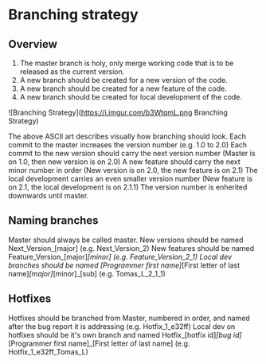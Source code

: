 # Branching strategy

## Overview
1. The master branch is holy, only merge working code that is to be released as the current version.
2. A new branch should be created for a new version of the code.
3. A new branch should be created for a new feature of the code.
4. A new branch should be created for local development of the code.

![Branching Strategy](https://i.imgur.com/b3WtqmL.png Branching Strategy)

The above ASCII art describes visually how branching should look.
Each commit to the master increases the version number (e.g. 1.0 to 2.0)
Each commit to the new version should carry the next version number (Master is on 1.0, then new version is on 2.0)
A new feature should carry the next minor number in order (New version is on 2.0, the new feature is on 2.1)
The local development carries an even smaller version number (New feature is on 2.1, the local development is on 2.1.1)
The version number is enherited downwards until master.

## Naming branches
Master should always be called master.
New versions should be named Next_Version_[major] (e.g. Next_Version_2)
New features should be named Feature_Version_[major]_[minor] (e.g. Feature_Version_2_1)
Local dev branches should be named [Programmer first name]_[First letter of last name]_[major]_[minor]_[sub] (e.g. Tomas_L_2_1_1)

## Hotfixes
Hotfixes should be branched from Master, numbered in order, and named after the bug report it is addressing (e.g. Hotfix_1_e32ff)
Local dev on hotfixes should be it's own branch and named Hotfix_[hotfix id]_[bug id]_[Programmer first name]_[First letter of last name] (e.g. Hotfix_1_e32ff_Tomas_L)
